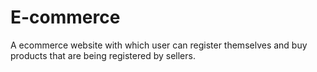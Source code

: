 # E-commerce
A ecommerce website with which user can register themselves and buy products that are being registered by sellers.
